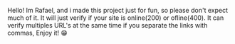 Hello! Im Rafael, and i made this project just for fun, so please don't expect much of it. It will just verify if your site is online(200) or ofline(400). It can verify multiples URL's at the same time if you separate the links with commas, Enjoy it! 😁
